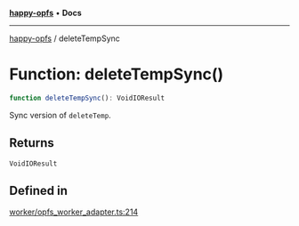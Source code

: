 [**happy-opfs**](../README.md) • **Docs**

***

[happy-opfs](../README.md) / deleteTempSync

# Function: deleteTempSync()

```ts
function deleteTempSync(): VoidIOResult
```

Sync version of `deleteTemp`.

## Returns

`VoidIOResult`

## Defined in

[worker/opfs\_worker\_adapter.ts:214](https://github.com/JiangJie/happy-opfs/blob/1fc39add615fcd3c1ee38b13edeb0d38cd3481c4/src/worker/opfs_worker_adapter.ts#L214)
